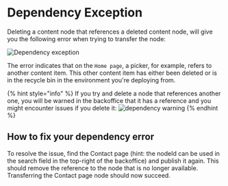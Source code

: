 # Dependency Exception

Deleting a content node that references a deleted content node, will give you the following error when trying to transfer the node:

![Dependency exception](../../troubleshooting/deployments/images/dependency-exception-updated.png)

The error indicates that on the `Home page`, a picker, for example, refers to another content item. This other content item has either been deleted or is in the recycle bin in the environment you're deploying from.

{% hint style="info" %}
If you try and delete a node that references another one, you will be warned in the backoffice that it has a reference and you might encounter issues if you delete it: ![dependency warning](../../troubleshooting/deployments/images/dependency-exception-warning.png)
{% endhint %}

## How to fix your dependency error

To resolve the issue, find the Contact page (hint: the nodeId can be used in the search field in the top-right of the backoffice) and publish it again. This should remove the reference to the node that is no longer available. Transferring the Contact page node should now succeed.
